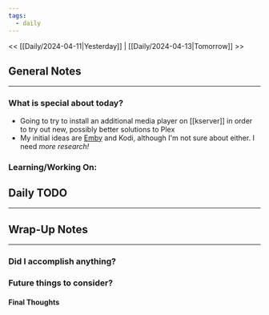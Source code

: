 ```yaml
---
tags:
  - daily
---
```

<< [[Daily/2024-04-11|Yesterday]] |  [[Daily/2024-04-13|Tomorrow]] >>

## General Notes
---
### What is special about today?
- Going to try to install an additional media player on [[kserver]] in order to try out new, possibly better solutions to Plex
- My initial ideas are [Emby](https://hub.docker.com/r/linuxserver/emby) and Kodi, although I'm not sure about either.  I need _more research!_

### Learning/Working On:



## Daily TODO
---




## Wrap-Up Notes
---
### Did I accomplish anything?
### Future things to consider?
#### Final Thoughts

